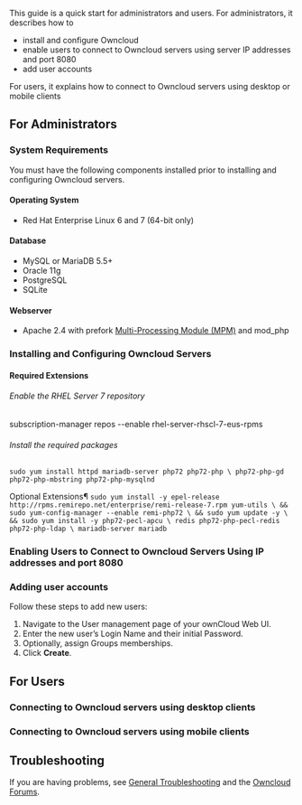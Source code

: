This  guide is a quick start for administrators and users. For administrators, it describes how to 
- install and configure Owncloud
- enable users to connect to Owncloud servers using server IP addresses and port 8080
- add user accounts

For users, it explains how to connect to Owncloud servers using desktop or mobile clients

## For Administrators
### System Requirements
You must have the following components installed prior to installing and configuring Owncloud servers.
#### Operating System
* Red Hat Enterprise Linux 6 and 7 (64-bit only)
#### Database
* MySQL or MariaDB 5.5+
* Oracle 11g
* PostgreSQL
* SQLite
#### Webserver
* Apache 2.4 with prefork [Multi-Processing Module (MPM)](https://doc.owncloud.org/server/10.0/admin_manual/installation/source_installation.html#apache-mpm-label) and mod_php

### Installing and Configuring Owncloud Servers
#### Required Extensions
###### Enable the RHEL Server 7 repository
subscription-manager repos --enable rhel-server-rhscl-7-eus-rpms

###### Install the required packages
`sudo yum install httpd mariadb-server php72 php72-php \
  php72-php-gd php72-php-mbstring php72-php-mysqlnd`
  
Optional Extensions¶
`sudo yum install -y epel-release http://rpms.remirepo.net/enterprise/remi-release-7.rpm yum-utils \
  && sudo yum-config-manager --enable remi-php72 \
  && sudo yum update -y \
  && sudo yum install -y php72-pecl-apcu \
    redis php72-php-pecl-redis php72-php-ldap \
    mariadb-server mariadb`

### Enabling Users to Connect to Owncloud Servers Using IP addresses and port 8080

### Adding user accounts
Follow these steps to add new users:
1. Navigate to the User management page of your ownCloud Web UI.
2. Enter the new user’s Login Name and their initial Password.
3. Optionally, assign Groups memberships.
4. Click **Create**.

 
## For Users
### Connecting to Owncloud servers using desktop clients
### Connecting to Owncloud servers using mobile clients

## Troubleshooting
If you are having problems, see [General Troubleshooting](https://doc.owncloud.org/server/10.0/admin_manual/issues/general_troubleshooting.html) and the [Owncloud Forums](https://central.owncloud.org/).
